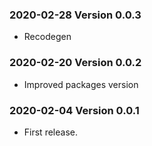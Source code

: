 ### 2020-02-28 Version 0.0.3
* Recodegen

### 2020-02-20 Version 0.0.2
* Improved packages version

### 2020-02-04 Version 0.0.1
* First release.